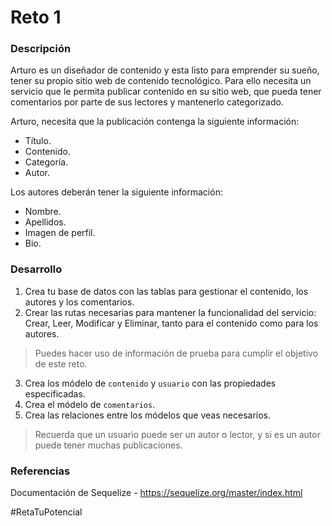 # Reto 1
### Descripción
Arturo es un diseñador de contenido y esta listo para emprender su sueño, tener su propio sitio web de contenido tecnológico. Para ello necesita un servicio que le permita publicar contenido en su sitio web, que pueda tener comentarios por parte de sus lectores y mantenerlo categorizado.

Arturo, necesita que la publicación contenga la siguiente información:
- Título.
- Contenido.
- Categoría.
- Autor.

Los autores deberán tener la siguiente información:
- Nombre.
- Apellidos.
- Imagen de perfil.
- Bio.

### Desarrollo
1. Crea tu base de datos con las tablas para gestionar el contenido, los autores y los comentarios.
2. Crear las rutas necesarias para mantener la funcionalidad del servicio: Crear, Leer, Modificar y Eliminar, tanto para el contenido como para los autores.
> Puedes hacer uso de información de prueba para cumplir el objetivo de este reto.
3. Crea los módelo de `contenido` y `usuario` con las propiedades especificadas.
4. Crea el módelo de `comentarios`.
5. Crea las relaciones entre los módelos que veas necesarios.
> Recuerda que un usuario puede ser un autor o lector, y si es un autor puede tener muchas publicaciones.

### Referencias
Documentación de Sequelize - https://sequelize.org/master/index.html

#RetaTuPotencial